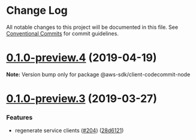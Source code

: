 # Change Log

All notable changes to this project will be documented in this file.
See [Conventional Commits](https://conventionalcommits.org) for commit guidelines.

# [0.1.0-preview.4](https://github.com/aws/aws-sdk-js-v3/compare/@aws-sdk/client-codecommit-node@0.1.0-preview.3...@aws-sdk/client-codecommit-node@0.1.0-preview.4) (2019-04-19)

**Note:** Version bump only for package @aws-sdk/client-codecommit-node

# [0.1.0-preview.3](https://github.com/aws/aws-sdk-js-v3/compare/@aws-sdk/client-codecommit-node@0.1.0-preview.2...@aws-sdk/client-codecommit-node@0.1.0-preview.3) (2019-03-27)

### Features

- regenerate service clients ([#204](https://github.com/aws/aws-sdk-js-v3/issues/204)) ([28d6121](https://github.com/aws/aws-sdk-js-v3/commit/28d6121))

